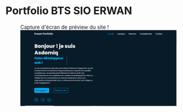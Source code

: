 # Portfolio BTS SIO ERWAN
 

<figure>
  <figcaption>Capture d'écran de préview du site !</figcaption>
  <img src="images/Screenshot_1.png" alt="Screenshot 1" width="700">
</figure>
